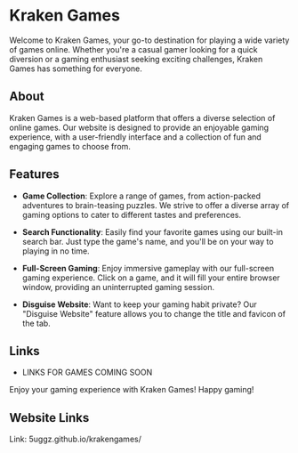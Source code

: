 # Kraken Games

Welcome to Kraken Games, your go-to destination for playing a wide variety of games online. Whether you're a casual gamer looking for a quick diversion or a gaming enthusiast seeking exciting challenges, Kraken Games has something for everyone.

## About

Kraken Games is a web-based platform that offers a diverse selection of online games. Our website is designed to provide an enjoyable gaming experience, with a user-friendly interface and a collection of fun and engaging games to choose from.

## Features

- **Game Collection**: Explore a range of games, from action-packed adventures to brain-teasing puzzles. We strive to offer a diverse array of gaming options to cater to different tastes and preferences.

- **Search Functionality**: Easily find your favorite games using our built-in search bar. Just type the game's name, and you'll be on your way to playing in no time.

- **Full-Screen Gaming**: Enjoy immersive gameplay with our full-screen gaming experience. Click on a game, and it will fill your entire browser window, providing an uninterrupted gaming session.

- **Disguise Website**: Want to keep your gaming habit private? Our "Disguise Website" feature allows you to change the title and favicon of the tab.

## Links

- LINKS FOR GAMES COMING SOON

Enjoy your gaming experience with Kraken Games! Happy gaming!

## Website Links
Link: 5uggz.github.io/krakengames/

